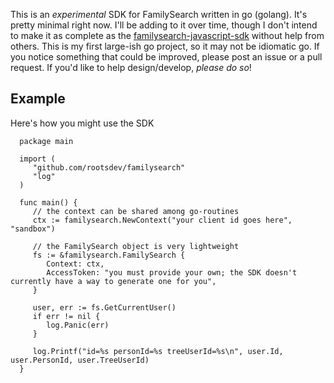 This is an *experimental* SDK for FamilySearch written in go (golang).
It's pretty minimal right now. 
I'll be adding to it over time, though I don't intend to make it as complete as the
[familysearch-javascript-sdk](https://github.com/rootsdev/familysearch-javascript-sdk)
without help from others.
This is my first large-ish go project, so it may not be idiomatic go.
If you notice something that could be improved, please post an issue or a pull request.
If you'd like to help design/develop, *please do so*!

## Example

Here's how you might use the SDK

      package main
      
      import (
         "github.com/rootsdev/familysearch"
         "log"
      )
      
      func main() {
         // the context can be shared among go-routines
         ctx := familysearch.NewContext("your client id goes here", "sandbox")
      
         // the FamilySearch object is very lightweight
         fs := &familysearch.FamilySearch {
            Context: ctx,
            AccessToken: "you must provide your own; the SDK doesn't currently have a way to generate one for you",
         }
      
         user, err := fs.GetCurrentUser()
         if err != nil {
            log.Panic(err)
         }
      
         log.Printf("id=%s personId=%s treeUserId=%s\n", user.Id, user.PersonId, user.TreeUserId)
      }